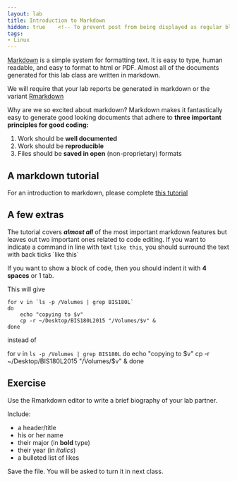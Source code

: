 ```yaml
---
layout: lab
title: Introduction to Markdown
hidden: true    <!-- To prevent post from being displayed as regular blog post -->
tags:
- Linux
---
```


[Markdown](http://en.wikipedia.org/wiki/Markdown) is a simple system for formatting text.  It is easy to type, human readable, and easy to format to html or PDF.  Almost all of the documents generated for this lab class are written in markdown. 

We will require that your lab reports be generated in markdown or the variant [Rmarkdown](http://rmarkdown.rstudio.com/)

Why are we so excited about markdown?  Markdown makes it fantastically easy to generate good looking documents that adhere to __three important principles for good coding:__

1. Work should be __well documented__
2. Work should be __reproducible__
3. Files should be __saved in open__ (non-proprietary) formats

## A markdown tutorial

For an introduction to markdown, please complete [this tutorial](http://markdowntutorial.com/)

## A few extras

The tutorial covers **_almost all_** of the most important markdown features but leaves out two important ones related to code editing.  If you want to indicate a command in line with text `like this`, you should surround the text with back ticks  \`like this\`

If you want to show a block of code, then you should indent it with __4 spaces__ or 1 tab.

This will give

	for v in `ls -p /Volumes | grep BIS180L`
	do
		echo "copying to $v"
		cp -r ~/Desktop/BIS180L2015 "/Volumes/$v" &
	done

instead of

for v in `ls -p /Volumes | grep BIS180L`
do
	echo "copying to $v"
	cp -r ~/Desktop/BIS180L2015 "/Volumes/$v" &
done

## Exercise

Use the Rmarkdown editor to write a brief biography of your lab partner.

Include:

* a header/title
* his or her name
* their major (in __bold__ type)
* their year (in _italics_)
* a bulleted list of likes

Save the file.  You will be asked to turn it in next class.
